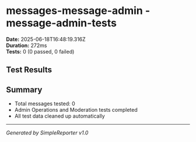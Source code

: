 # messages-message-admin - message-admin-tests

**Date:** 2025-06-18T16:48:19.316Z  
**Duration:** 272ms  
**Tests:** 0 (0 passed, 0 failed)

## Test Results



## Summary

- Total messages tested: 0
- Admin Operations and Moderation tests completed
- All test data cleaned up automatically

---
*Generated by SimpleReporter v1.0*
